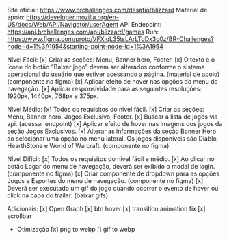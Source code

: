 Site oficial: https://www.brchallenges.com/desafio/blizzard
Material de apoio: https://developer.mozilla.org/en-US/docs/Web/API/Navigator/userAgent
API Endepoint: https://api.brchallenges.com/api/blizzard/games
Run: https://www.figma.com/proto/VFXiqL35tsLArLTdDx3c0z/BR-Challenges?node-id=1%3A1954&starting-point-node-id=1%3A1954


Nível Fácil:
[x] Criar as seções: Menu, Banner hero, Footer.
[x] O texto e o ícone do botão “Baixar jogo” devem ser alterados conforme o sistema operacional do usuário que estiver acessando a página. (material de apoio) (componente no figma)
[x] Aplicar efeito de hover nas opções do menu de navegação.
[x] Aplicar responsividade para as seguintes resoluções: 1920px, 1440px, 768px e 375px.

Nível Médio:
[x] Todos os requisitos do nivel fácil.
[x] Criar as seções: Menu, Banner hero, Jogos Exclusivo, Footer.
[x] Buscar a lista de jogos via api. (acessar endpoint)
[x] Aplicar efeito de hover nas imagens dos jogos da seção Jogos Exclusivos.
[x] Alterar as informações da seção Banner Hero ao selecionar uma opção no menu lateral. Os jogos disponíveis são Diablo, HearthStone e World of Warcraft. (componente no figma).

Nível Difícil:
[x] Todos os requisitos do nivel fácil e médio.
[x] Ao clicar no botão Logar do menu de navegação, deverá ser exibido o modal de login. (componente no figma)
[x] Criar componente de dropdown para as opções Jogos e Esportes do menu de navegação. (componente no figma)
[x] Deverá ser executado um gif do jogo quando ocorrer o evento de hover ou click na capa do trailer. (baixar gifs)

Adicionais:
[x] Open Graph
[x] btn hover
[x] transition animation fix
[x] scrollbar
 - Otimização
    [x] png to webp
    [] gif to webp